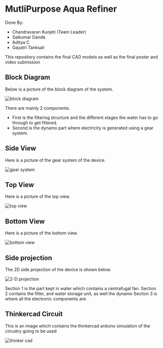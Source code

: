 # MutliPurpose Aqua Refiner
Done By:
- Chandravaran Kunjeti (Team Leader)
- Saikumar Dande
- Aditya C
- Gayatri Tanksali

This repository contains the final CAD models as well as the final poster and video submission

## Block Diagram
Below is a picture of the block diagram of the system.

![block diagram](block_diagram.PNG?v=4&s=200)

There are mainly 2 components. 
- First is the filtering structure and the different stages the water has to go through to get filtered.
- Second is the dynamo part where electricity is generated using a gear system.

## Side View
Here is a picture of the gear system of the device.

![gear system](gear_system.PNG)

## Top View
Here is a picture of the top view.

![top view](top_view.PNG)

## Bottom View 
Here is a picture of the bottom view.

![bottom view](bottom_view.PNG)

## Side projection
The 2D side projection of the device is shown below.

![2-D projection](2_D_design_labaled.PNG)

Section 1 is the part kept in water which contains a centrafugal fan.
Section 2 contains the filter, and water storage unit, as well the dynamo 
Section 3 is where all the electronic components are.

## Thinkercad Circuit 
This is an image which contains the thinkercad arduino simulation of the circuitry going to be used

![thinker cad](tinkercad_simulation.PNG)
